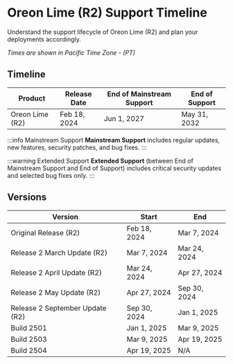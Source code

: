 # Oreon Lime (R2) Support Timeline

Understand the support lifecycle of Oreon Lime (R2) and plan your deployments accordingly.

*Times are shown in Pacific Time Zone - (PT)*

## Timeline

| Product | Release Date | End of Mainstream Support | End of Support |
|---------|--------------|---------------------------|----------------|
| Oreon Lime (R2) | Feb 18, 2024 | Jun 1, 2027 | May 31, 2032 |

:::info Mainstream Support
**Mainstream Support** includes regular updates, new features, security patches, and bug fixes.
:::

:::warning Extended Support
**Extended Support** (between End of Mainstream Support and End of Support) includes critical security updates and selected bug fixes only.
:::

## Versions

| Version | Start | End |
|---------|-------|-----|
| Original Release (R2) | Feb 18, 2024 | Mar 7, 2024 |
| Release 2 March Update (R2) | Mar 7, 2024 | Mar 24, 2024 |
| Release 2 April Update (R2) | Mar 24, 2024 | Apr 27, 2024 |
| Release 2 May Update (R2) | Apr 27, 2024 | Sep 30, 2024 |
| Release 2 September Update (R2) | Sep 30, 2024 | Jan 1, 2025 |
| Build 2501 | Jan 1, 2025 | Mar 9, 2025 |
| Build 2503 | Mar 9, 2025 | Apr 19, 2025 |
| Build 2504 | Apr 19, 2025 | N/A |
